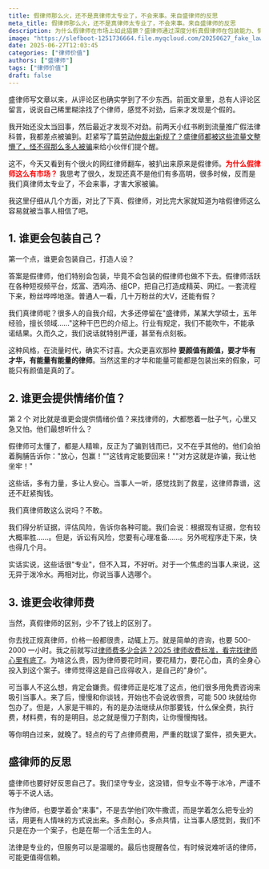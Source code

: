 ```yaml
---
title: 假律师那么火，还不是真律师太专业了，不会来事。来自盛律师的反思
meta_title: 假律师那么火，还不是真律师太专业了，不会来事。来自盛律师的反思
description: 为什么假律师在市场上如此猖獗？盛律师通过深度分析真假律师在包装能力、情绪价值和收费策略三个维度的差异，揭示了假律师受欢迎的根本原因。假律师善于在短视频平台打造网红人设，承诺"包赢"结果提供情绪安慰，用低价免费咨询吸引当事人后再巧立名目收费。而真律师受行业规范约束，说话严谨专业但缺乏情绪共鸣，收费透明但价格较高。文章呼吁真律师在坚守专业底线的同时，要学会用更有人情味的方式提供法律服务，让专业知识既严谨又温暖。通过对比分析帮助读者识别真假律师，选择值得信赖的法律服务，避免被虚假承诺误导而造成案件延误和经济损失。
image: "https://slefboot-1251736664.file.myqcloud.com/20250627_fake_lawyer_cover.webp"
date: 2025-06-27T12:03:45
categories: ["律师价值"]
authors: ["盛律师"]
tags: ["律师价值"]
draft: false
---
```


盛律师写文章以来，从评论区也确实学到了不少东西。前面文章里，总有人评论区留言，说说自己稀里糊涂找了个律师，感觉不对劲，后来才发现是个假的。

我开始还没太当回事，然后最近才发现不对劲。前两天小红书刷到流量推广假法律科普，我都差点被骗到。赶紧写了篇[劳动仲裁出新规了？盛律师都被这些流量文整懵了，怪不得那么多人被骗](https://shenglvshi.cn/new_labor_arbitration)来给小伙伴们提个醒。

这不，今天又看到有个很火的网红律师翻车，被扒出来原来是假律师。**<span style="color: red;">为什么假律师这么有市场？</span>** 我思考了很久，发现还真不是他们有多高明，很多时候，反而是我们真律师太专业了，不会来事，才害大家被骗。

我这里仔细从几个方面，对比了下真、假律师，对比完大家就知道为啥假律师这么容易就被当事人相信了吧。

## 1. 谁更会包装自己？

第一个点，谁更会包装自己，打造人设？

答案是假律师，他们特别会包装，毕竟不会包装的假律师也做不下去。假律师活跃在各种短视频平台，炫富、洒鸡汤、组CP，把自己打造成精英、网红。一套流程下来，粉丝哗哗地涨。普通人一看，几十万粉丝的大V，还能有假？

我们真律师呢？很多人的自我介绍，大多还停留在"盛律师，某某大学硕士，五年经验，擅长领域……"这种干巴巴的介绍上。行业有规定，我们不能吹牛，不能承诺结果。久而久之，我们说话就特别严谨，甚至有点刻板。

这种风格，在流量时代，确实不讨喜。大众更喜欢那种 **要颜值有颜值，要才华有才华，有能量有能量的律师**。当然这里的才华和能量可能都是包装出来的假象，可能只有颜值是真的了。

## 2. 谁更会提供情绪价值？

第 2 个 对比就是谁更会提供情绪价值？来找律师的，大都憋着一肚子气，心里又急又怕。他们最想听什么？

假律师可太懂了，都是人精嘛，反正为了骗到钱而已，又不在乎其他的。他们会拍着胸脯告诉你："放心，包赢！""这钱肯定能要回来！""对方这就是诈骗，我让他坐牢！" 

这些话，多有力量，多让人安心。当事人一听，感觉找到了救星，这律师靠谱，这还不赶紧掏钱。

我们真律师敢这么说吗？不敢。

我们得分析证据，评估风险，告诉你各种可能。我们会说：根据现有证据，您有较大概率胜……。但是，诉讼有风险，您要有心理准备……。另外呢程序走下来，快也得几个月。

实话实说，这些话很"专业"，但不入耳，不好听。对于一个焦虑的当事人来说，这无异于泼冷水。两相对比，你说当事人选哪个。

## 3. 谁更会收律师费

当然，真假律师的区别，少不了钱上的区别了。

你去找正规真律师，价格一般都很贵，动辄上万。就是简单的咨询，也要 500-2000 一小时。我之前就写过[律师费多少合适？2025 律师收费标准，看完找律师心里有底了](https://shenglvshi.cn/lawer_price)。为啥这么贵，因为律师要花时间，要花精力，要花心血，真的全身心投入到这个案子。律师觉得这是自己应得收入，是自己的"身价"。

可当事人不这么想，肯定会嫌贵。假律师正是吃准了这点，他们很多用免费咨询来吸引当事人。来了后，慢慢和你谈钱，开始也不会说收很贵，可能 500 块就给你包办了。但是，人家是干嘛的，有的是办法继续从你那要钱，什么保全费，执行费，材料费，有的是明目。总之就是慢刀子割肉，让你慢慢掏钱。

等你明白过来，就晚了。轻点的亏了点律师费用，严重的耽误了案件，损失更大。

## 盛律师的反思

盛律师也要好好反思自己了。我们坚守专业，这没错，但专业不等于冰冷，严谨不等于不说人话。

作为律师，也要学着会"来事"，不是去学他们吹牛撒谎，而是学着怎么把专业的话，用更有人情味的方式说出来。多点耐心，多点共情，让当事人感觉到，我们不只是在办一个案子，也是在帮一个活生生的人。

法律是专业的，但服务可以是温暖的。最后也提醒各位，有时候说难听话的律师，可能更值得信赖。